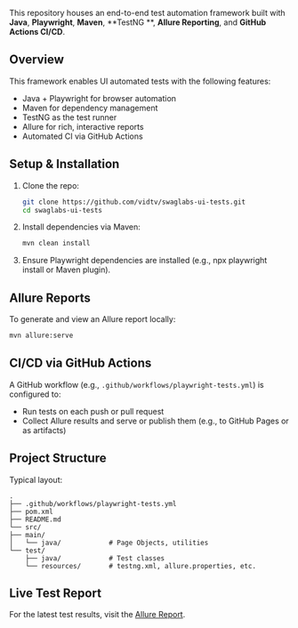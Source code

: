 This repository houses an end-to-end test automation framework built with **Java**, **Playwright**, **Maven**, **TestNG
**,
**Allure Reporting**, and **GitHub Actions CI/CD**.

## Overview

This framework enables UI automated tests with the following features:

- Java + Playwright for browser automation
- Maven for dependency management
- TestNG as the test runner
- Allure for rich, interactive reports
- Automated CI via GitHub Actions

## Setup & Installation

1. Clone the repo:
   ```bash
   git clone https://github.com/vidtv/swaglabs-ui-tests.git
   cd swaglabs-ui-tests
    ```

2. Install dependencies via Maven:

   ```bash
   mvn clean install
    ```

3. Ensure Playwright dependencies are installed (e.g., npx playwright install or Maven plugin).

## Allure Reports

To generate and view an Allure report locally:

   ```bash
   mvn allure:serve
   ```

## CI/CD via GitHub Actions

A GitHub workflow (e.g., `.github/workflows/playwright-tests.yml`) is configured to:

- Run tests on each push or pull request  
- Collect Allure results and serve or publish them (e.g., to GitHub Pages or as artifacts)  

## Project Structure

Typical layout:

```text
.
├── .github/workflows/playwright-tests.yml
├── pom.xml
├── README.md
└── src/
├── main/
│   └── java/            # Page Objects, utilities
└── test/
    ├── java/            # Test classes
    └── resources/       # testng.xml, allure.properties, etc.
```

## Live Test Report
For the latest test results, visit the [Allure Report](https://vidtv.github.io/swaglabs-ui-tests/).